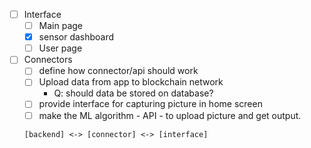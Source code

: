 - [ ] Interface
	- [ ] Main page
	- [x] sensor dashboard
	- [ ] User page

- [ ] Connectors
	- [ ] define how connector/api should work
	- [ ] Upload data from app to blockchain network
		- Q: should data be stored on database?
	- [ ] provide interface for capturing picture in home screen
	- [ ] make the ML algorithm - API - to upload picture and get output. 
	```
	[backend] <-> [connector] <-> [interface]
	```